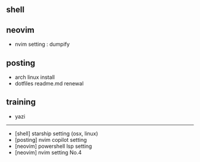## shell



## neovim

* nvim setting : dumpify


## posting

* arch linux install
* dotfiles readme.md renewal


## training

* yazi

---

* [shell] starship setting (osx, linux)
* [posting] nvim copilot setting
* [neovim] powershell lsp setting
* [neovim] nvim setting No.4
